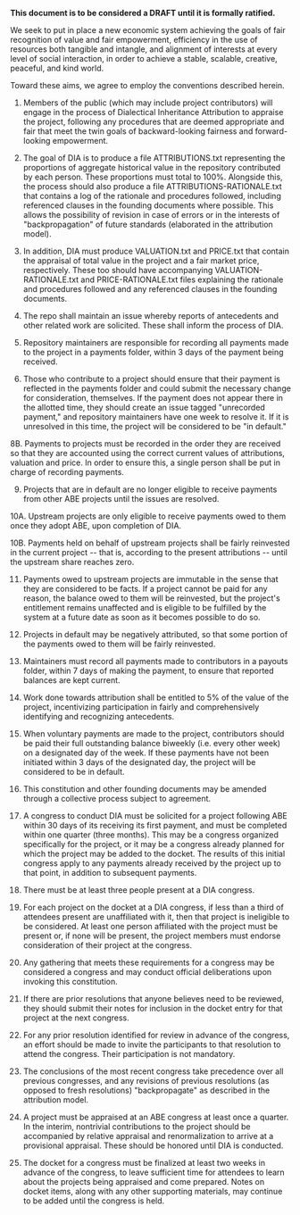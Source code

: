 **This document is to be considered a DRAFT until it is formally ratified.**

We seek to put in place a new economic system achieving the goals of fair recognition of value and fair empowerment, efficiency in the use of resources both tangible and intangle, and alignment of interests at every level of social interaction, in order to achieve a stable, scalable, creative, peaceful, and kind world.

Toward these aims, we agree to employ the conventions described herein.

1. Members of the public (which may include project contributors) will engage in the process of Dialectical Inheritance Attribution to appraise the project, following any procedures that are deemed appropriate and fair that meet the twin goals of backward-looking fairness and forward-looking empowerment.

2. The goal of DIA is to produce a file ATTRIBUTIONS.txt representing the proportions of aggregate historical value in the repository contributed by each person. These proportions must total to 100%. Alongside this, the process should also produce a file ATTRIBUTIONS-RATIONALE.txt that contains a log of the rationale and procedures followed, including referenced clauses in the founding documents where possible. This allows the possibility of revision in case of errors or in the interests of "backpropagation" of future standards (elaborated in the attribution model).

3. In addition, DIA must produce VALUATION.txt and PRICE.txt that contain the appraisal of total value in the project and a fair market price, respectively. These too should have accompanying VALUATION-RATIONALE.txt and PRICE-RATIONALE.txt files explaining the rationale and procedures followed and any referenced clauses in the founding documents.

6. The repo shall maintain an issue whereby reports of antecedents and other related work are solicited. These shall inform the process of DIA.

7. Repository maintainers are responsible for recording all payments made to the project in a payments folder, within 3 days of the payment being received.

8. Those who contribute to a project should ensure that their payment is reflected in the payments folder and could submit the necessary change for consideration, themselves. If the payment does not appear there in the allotted time, they should create an issue tagged "unrecorded payment," and repository maintainers have one week to resolve it. If it is unresolved in this time, the project will be considered to be "in default."

8B. Payments to projects must be recorded in the order they are received so that they are accounted using the correct current values of attributions, valuation and price. In order to ensure this, a single person shall be put in charge of recording payments.

9. Projects that are in default are no longer eligible to receive payments from other ABE projects until the issues are resolved.

10A. Upstream projects are only eligible to receive payments owed to them once they adopt ABE, upon completion of DIA.

10B. Payments held on behalf of upstream projects shall be fairly reinvested in the current project -- that is, according to the present attributions -- until the upstream share reaches zero.

11. Payments owed to upstream projects are immutable in the sense that they are considered to be facts. If a project cannot be paid for any reason, the balance owed to them will be reinvested, but the project's entitlement remains unaffected and is eligible to be fulfilled by the system at a future date as soon as it becomes possible to do so.

12. Projects in default may be negatively attributed, so that some portion of the payments owed to them will be fairly reinvested.

13. Maintainers must record all payments made to contributors in a payouts folder, within 7 days of making the payment, to ensure that reported balances are kept current.

14. Work done towards attribution shall be entitled to 5% of the value of the project, incentivizing participation in fairly and comprehensively identifying and recognizing antecedents.

15. When voluntary payments are made to the project, contributors should be paid their full outstanding balance biweekly (i.e. every other week) on a designated day of the week. If these payments have not been initiated within 3 days of the designated day, the project will be considered to be in default.

16. This constitution and other founding documents may be amended through a collective process subject to agreement.

17. A congress to conduct DIA must be solicited for a project following ABE within 30 days of its receiving its first payment, and must be completed within one quarter (three months). This may be a congress organized specifically for the project, or it may be a congress already planned for which the project may be added to the docket. The results of this initial congress apply to any payments already received by the project up to that point, in addition to subsequent payments.

18. There must be at least three people present at a DIA congress.

19. For each project on the docket at a DIA congress, if less than a third of attendees present are unaffiliated with it, then that project is ineligible to be considered. At least one person affiliated with the project must be present or, if none will be present, the project members must endorse consideration of their project at the congress.

20. Any gathering that meets these requirements for a congress may be considered a congress and may conduct official deliberations upon invoking this constitution.

21. If there are prior resolutions that anyone believes need to be reviewed, they should submit their notes for inclusion in the docket entry for that project at the next congress.

22. For any prior resolution identified for review in advance of the congress, an effort should be made to invite the participants to that resolution to attend the congress. Their participation is not mandatory.

23. The conclusions of the most recent congress take precedence over all previous congresses, and any revisions of previous resolutions (as opposed to fresh resolutions) "backpropagate" as described in the attribution model.

24. A project must be appraised at an ABE congress at least once a quarter. In the interim, nontrivial contributions to the project should be accompanied by relative appraisal and renormalization to arrive at a provisional appraisal. These should be honored until DIA is conducted.

25. The docket for a congress must be finalized at least two weeks in advance of the congress, to leave sufficient time for attendees to learn about the projects being appraised and come prepared. Notes on docket items, along with any other supporting materials, may continue to be added until the congress is held.
